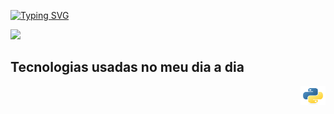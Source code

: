 [![Typing SVG](https://readme-typing-svg.demolab.com?font=Play&size=40&pause=1000&color=C8F713&center=true&vCenter=true&width=1100&lines=Ol%C3%A1+%2C+eu+me+chamo+Pierre+;Seja+Bem-Vindo(a)+!+👋)](https://git.io/typing-svg)

<div >
  <img height="180em" src="https://github-readme-stats.vercel.app/api?username=PierreOF&show_icons=true&theme=merko&include_all_commits=true&count_private=true"/>
</div>



## Tecnologias usadas no meu dia a dia 

<div style="display: flex; justify-content: space-between;"> <br>
  <img align="center" height="30" width="40" alt="js-icon"  src="https://raw.githubusercontent.com/devicons/devicon/master/icons/python/python-original.svg">
</div>
